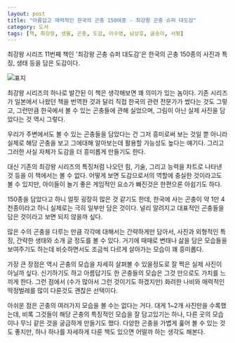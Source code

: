 ```yaml
---
layout: post
title: "아름답고 매력적인 한국의 곤충 150여종 - 최강왕 곤충 슈퍼 대도감"
category: 도서
tags: [책, 촤강왕, 생물, 곤충, 도감, 이수영, 남상호, 글송이, 서평]
---
```


최강왕 시리즈 11번째 책인
'최강왕 곤충 슈퍼 대도감'은
한국의 곤충 150종의 사진과 특징, 생태 등을 담은 도감이다.

![표지](https://lh3.googleusercontent.com/nFymj7K5WoUBqcqopuH-4nBX7guovF8jNzvwW9Un0NCpa7MTjX4Ah1gnwZiyDTUB-dP76SRlfoVkFQ=s480)

최강왕 시리즈의 하나로 발간된 이 책은 생각해보면 꽤 의미가 있는 놈이다.
기존 시리즈가 일본에서 나왔던 책을 번역한 것과 달리
직접 한국의 관련 전문가가 썼다는 것도 그렇고,
그런만큼 한국에서 볼 수 있는 곤충들에 관해 실었으며,
그림이 아닌 실제 사진을 담았다는 것 역시 그렇다.

우리가 주변에서도 볼 수 있는 곤충들을 담았다는 건
그저 흥미로써 보는 것일 뿐 아니라
실제로 해당 곤충을 보고 그에대해 알아보는데 활용할 가능성도 높다는 얘기다.
그리고 그러한 사실 자체가 도감을 더 흥미롭게 만들기도 한다.

대신 기존의 최강왕 시리즈의 특징처럼 나오던
힘, 기술, 그리고 능력을 차트로 나타낸 것 등을
이 책에서는 볼 수 없다.
어떻게 보면 도감으로서의 역할에 충실한 것이라고도 볼 수 있지만,
아이들이 놀기 좋은 게임적인 요소가 빠진것은 한편으론 아쉽기도 하다.

150종을 담았다고 하니 얼핏 굉장히 많은 것 같기도 한데,
한국에 사는 곤충이 약 1만 4천종이라고 하니 실제로는 극히 일부만 담은 것이다.
널리 알려지고 대표적인 곤충들을 담은 것이라고 보면 되지 않을까 싶다.

많은 수의 곤충을 다루는 만큼 각각에 대해서는 간략하게만 담아서,
사진과 외형적인 특징, 간략한 생태와 소개 글 정도를 볼 수 있다.
거기에 때때로 변태나 삶을 담은 모습들을 보여주기도 하는데
비슷하면서도 조금씩 다르게 살아가는 모습이 꽤 흥미롭다.

가장 큰 장점은 역시 곤충의 모습을 자세히 살펴볼 수 있을정도로 잘 찍은 실제 사진이 아닐까 싶다.
신기하기도 하고 아름답기도 한 곤충들의 모습은 그것 만으로도 가치를 느끼게 한다.
그런 점에서 (수가 많아서 그런 것이기도 하겠지만)
화려한 나비와 매력적인 딱정벌레를 많이 다룬것도 괜찮은 선택이다.

아쉬운 점은 곤충의 여러가지 모습을 볼 수는 없다는 거다.
대게 1~2개 사진만을 수록했는데,
비록 그것들이 해당 곤충의 특징적인 모습을 잘 담고있기는 하나,
다른 곳의 모습이나 무늬 같은 것을 궁금하게 만들기도 했다.
다양한 곤충을 가볍게 훑어 볼 수 있는 것도 좋지만,
하나 하나를 자세하게 다룬 책도 있으면 어떨까 하는 생각도 해본다.
